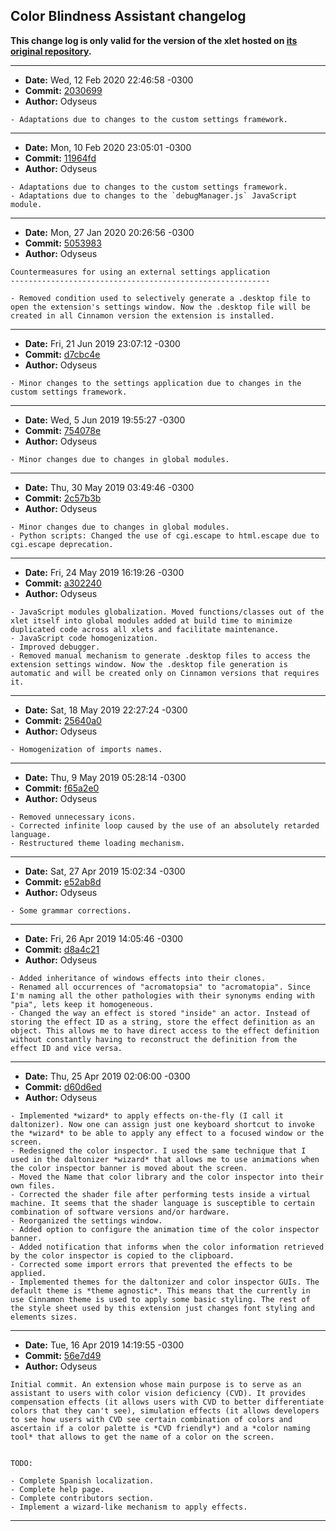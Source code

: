 ## Color Blindness Assistant changelog

**This change log is only valid for the version of the xlet hosted on [its original repository](https://gitlab.com/Odyseus/CinnamonTools).**

***

- **Date:** Wed, 12 Feb 2020 22:46:58 -0300
- **Commit:** [2030699](https://gitlab.com/Odyseus/CinnamonTools/commit/2030699)
- **Author:** Odyseus

```
- Adaptations due to changes to the custom settings framework.

```

***

- **Date:** Mon, 10 Feb 2020 23:05:01 -0300
- **Commit:** [11964fd](https://gitlab.com/Odyseus/CinnamonTools/commit/11964fd)
- **Author:** Odyseus

```
- Adaptations due to changes to the custom settings framework.
- Adaptations due to changes to the `debugManager.js` JavaScript module.

```

***

- **Date:** Mon, 27 Jan 2020 20:26:56 -0300
- **Commit:** [5053983](https://gitlab.com/Odyseus/CinnamonTools/commit/5053983)
- **Author:** Odyseus

```
Countermeasures for using an external settings application
----------------------------------------------------------

- Removed condition used to selectively generate a .desktop file to open the extension's settings window. Now the .desktop file will be created in all Cinnamon version the extension is installed.

```

***

- **Date:** Fri, 21 Jun 2019 23:07:12 -0300
- **Commit:** [d7cbc4e](https://gitlab.com/Odyseus/CinnamonTools/commit/d7cbc4e)
- **Author:** Odyseus

```
- Minor changes to the settings application due to changes in the custom settings framework.

```

***

- **Date:** Wed, 5 Jun 2019 19:55:27 -0300
- **Commit:** [754078e](https://gitlab.com/Odyseus/CinnamonTools/commit/754078e)
- **Author:** Odyseus

```
- Minor changes due to changes in global modules.

```

***

- **Date:** Thu, 30 May 2019 03:49:46 -0300
- **Commit:** [2c57b3b](https://gitlab.com/Odyseus/CinnamonTools/commit/2c57b3b)
- **Author:** Odyseus

```
- Minor changes due to changes in global modules.
- Python scripts: Changed the use of cgi.escape to html.escape due to cgi.escape deprecation.

```

***

- **Date:** Fri, 24 May 2019 16:19:26 -0300
- **Commit:** [a302240](https://gitlab.com/Odyseus/CinnamonTools/commit/a302240)
- **Author:** Odyseus

```
- JavaScript modules globalization. Moved functions/classes out of the xlet itself into global modules added at build time to minimize duplicated code across all xlets and facilitate maintenance.
- JavaScript code homogenization.
- Improved debugger.
- Removed manual mechanism to generate .desktop files to access the extension settings window. Now the .desktop file generation is automatic and will be created only on Cinnamon versions that requires it.

```

***

- **Date:** Sat, 18 May 2019 22:27:24 -0300
- **Commit:** [25640a0](https://gitlab.com/Odyseus/CinnamonTools/commit/25640a0)
- **Author:** Odyseus

```
- Homogenization of imports names.

```

***

- **Date:** Thu, 9 May 2019 05:28:14 -0300
- **Commit:** [f65a2e0](https://gitlab.com/Odyseus/CinnamonTools/commit/f65a2e0)
- **Author:** Odyseus

```
- Removed unnecessary icons.
- Corrected infinite loop caused by the use of an absolutely retarded language.
- Restructured theme loading mechanism.

```

***

- **Date:** Sat, 27 Apr 2019 15:02:34 -0300
- **Commit:** [e52ab8d](https://gitlab.com/Odyseus/CinnamonTools/commit/e52ab8d)
- **Author:** Odyseus

```
- Some grammar corrections.

```

***

- **Date:** Fri, 26 Apr 2019 14:05:46 -0300
- **Commit:** [d8a4c21](https://gitlab.com/Odyseus/CinnamonTools/commit/d8a4c21)
- **Author:** Odyseus

```
- Added inheritance of windows effects into their clones.
- Renamed all occurrences of "acromatopsia" to "acromatopia". Since I'm naming all the other pathologies with their synonyms ending with "pia", lets keep it homogeneous.
- Changed the way an effect is stored "inside" an actor. Instead of storing the effect ID as a string, store the effect definition as an object. This allows me to have direct access to the effect definition without constantly having to reconstruct the definition from the effect ID and vice versa.

```

***

- **Date:** Thu, 25 Apr 2019 02:06:00 -0300
- **Commit:** [d60d6ed](https://gitlab.com/Odyseus/CinnamonTools/commit/d60d6ed)
- **Author:** Odyseus

```
- Implemented *wizard* to apply effects on-the-fly (I call it daltonizer). Now one can assign just one keyboard shortcut to invoke the *wizard* to be able to apply any effect to a focused window or the screen.
- Redesigned the color inspector. I used the same technique that I used in the daltonizer *wizard* that allows me to use animations when the color inspector banner is moved about the screen.
- Moved the Name that color library and the color inspector into their own files.
- Corrected the shader file after performing tests inside a virtual machine. It seems that the shader language is susceptible to certain combination of software versions and/or hardware.
- Reorganized the settings window.
- Added option to configure the animation time of the color inspector banner.
- Added notification that informs when the color information retrieved by the color inspector is copied to the clipboard.
- Corrected some import errors that prevented the effects to be applied.
- Implemented themes for the daltonizer and color inspector GUIs. The default theme is *theme agnostic*. This means that the currently in use Cinnamon theme is used to apply some basic styling. The rest of the style sheet used by this extension just changes font styling and elements sizes.

```

***

- **Date:** Tue, 16 Apr 2019 14:19:55 -0300
- **Commit:** [56e7d49](https://gitlab.com/Odyseus/CinnamonTools/commit/56e7d49)
- **Author:** Odyseus

```
Initial commit. An extension whose main purpose is to serve as an assistant to users with color vision deficiency (CVD). It provides compensation effects (it allows users with CVD to better differentiate colors that they can't see), simulation effects (it allows developers to see how users with CVD see certain combination of colors and ascertain if a color palette is *CVD friendly*) and a *color naming tool* that allows to get the name of a color on the screen.


TODO:

- Complete Spanish localization.
- Complete help page.
- Complete contributors section.
- Implement a wizard-like mechanism to apply effects.

```

***
